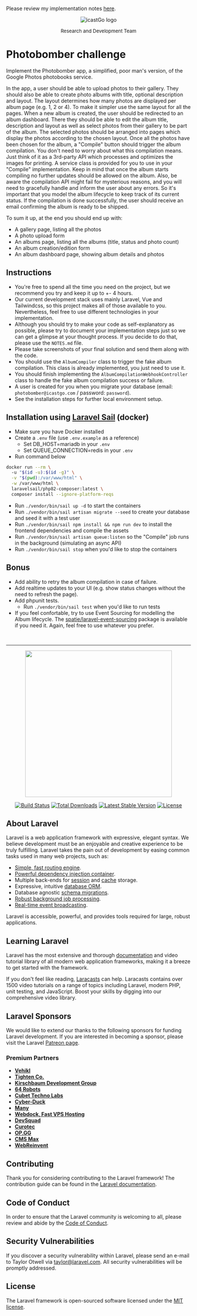 Please review my implementation notes [here](NOTES.md).

<p align="center"><img src="https://webcasting.digicast.ca/hubfs/Assets-Do-Not-Remove/C02%20-%20Footer/logo-icastgo-footer.png" alt="icastGo logo"></p>
<p align="center">
<font size="2">Research and Development Team</font>
</p>

# Photobomber challenge

Implement the Photobomber app, a simplified, poor man's version, of the Google Photos photobooks service.

In the app, a user should be able to upload photos to their gallery.
They should also be able to create photo albums with title, optional description and layout.
The layout determines how many photos are displayed per album page (e.g. 1, 2 or 4). To make it simpler use the same layout for all the pages.
When a new album is created, the user should be redirected to an album dashboard. There they should be able to edit the album title, description and layout as well as select photos from their gallery to be part of the album. The selected photos should be arranged into pages which display the photos according to the chosen layout.
Once all the photos have been chosen for the album, a "Compile" button should trigger the album compilation.
You don't need to worry about what this compilation means. Just think of it as a 3rd-party API which processes and optimizes the images for printing. A service class is provided for you to use in your "Compile" implementation.
Keep in mind that once the album starts compiling no further updates should be allowed on the album.
Also, be aware the compilation API might fail for mysterious reasons, and you will need to gracefully handle and inform the user about any errors.
So it's important that you model the album lifecycle to keep track of its current status.
If the compilation is done successfully, the user should receive an email confirming the album is ready to be shipped.

To sum it up, at the end you should end up with:

- A gallery page, listing all the photos
- A photo upload form
- An albums page, listing all the albums (title, status and photo count)
- An album creation/edition form
- An album dashboard page, showing album details and photos

## Instructions

- You're free to spend all the time you need on the project, but we recommend you try and keep it up to +- 4 hours.
- Our current development stack uses mainly Laravel, Vue and Tailwindcss, so this project makes all of those available to you. Nevertheless, feel free to use different technologies in your implementation.
- Although you should try to make your code as self-explanatory as possible, please try to document your implementation steps just so we can get a glimpse at your thought process. If you decide to do that, please use the `NOTES.md` file.
- Please take screenshots of your final solution and send them along with the code.
- You should use the `AlbumCompiler` class to trigger the fake album compilation. This class is already implemented, you just need to use it.
- You should finish implementing the `AlbumCompilationWebhookController` class to handle the fake album compilation success or failure.
- A user is created for you when you migrate your database (email: `photobomber@icastgo.com` / password: `password`).
- See the installation steps for further local environment setup.

## Installation using [Laravel Sail](https://laravel.com/docs/10.x/sail#introduction) (docker)

- Make sure you have Docker installed
- Create a `.env` file (use `.env.example` as a reference)
  - Set DB_HOST=mariadb in your `.env`
  - Set QUEUE_CONNECTION=redis in your `.env`
- Run command below
```sh
docker run --rm \                                                                                                                                         ~/Sites/digicast/photobomber-rafael
  -u "$(id -u):$(id -g)" \
  -v "$(pwd):/var/www/html" \
  -w /var/www/html \
  laravelsail/php82-composer:latest \
  composer install --ignore-platform-reqs
```
- Run `./vendor/bin/sail up -d` to start the containers
- Run `./vendor/bin/sail artisan migrate --seed` to create your database and seed it with a test user
- Run `./vendor/bin/sail npm install && npm run dev` to install the frontend dependencies and compile the assets
- Run `./vendor/bin/sail artisan queue:listen` so the "Compile" job runs in the background (simulating an async API)
- Run `./vendor/bin/sail stop` when you'd like to stop the containers

## Bonus

- Add ability to retry the album compilation in case of failure.
- Add realtime updates to your UI (e.g. show status changes without the need to refresh the page).
- Add phpunit tests.
  - Run `./vendor/bin/sail test` when you'd like to run tests
- If you feel confortable, try to use Event Sourcing for modelling the Album lifecycle. The [spatie/laravel-event-sourcing](https://spatie.be/docs/laravel-event-sourcing/v4/introduction) package is available if you need it. Again, feel free to use whatever you prefer.

<br>

---

<p align="center"><a href="https://laravel.com" target="_blank"><img src="https://raw.githubusercontent.com/laravel/art/master/logo-lockup/5%20SVG/2%20CMYK/1%20Full%20Color/laravel-logolockup-cmyk-red.svg" width="400"></a></p>

<p align="center">
<a href="https://travis-ci.org/laravel/framework"><img src="https://travis-ci.org/laravel/framework.svg" alt="Build Status"></a>
<a href="https://packagist.org/packages/laravel/framework"><img src="https://img.shields.io/packagist/dt/laravel/framework" alt="Total Downloads"></a>
<a href="https://packagist.org/packages/laravel/framework"><img src="https://img.shields.io/packagist/v/laravel/framework" alt="Latest Stable Version"></a>
<a href="https://packagist.org/packages/laravel/framework"><img src="https://img.shields.io/packagist/l/laravel/framework" alt="License"></a>
</p>

## About Laravel

Laravel is a web application framework with expressive, elegant syntax. We believe development must be an enjoyable and creative experience to be truly fulfilling. Laravel takes the pain out of development by easing common tasks used in many web projects, such as:

- [Simple, fast routing engine](https://laravel.com/docs/routing).
- [Powerful dependency injection container](https://laravel.com/docs/container).
- Multiple back-ends for [session](https://laravel.com/docs/session) and [cache](https://laravel.com/docs/cache) storage.
- Expressive, intuitive [database ORM](https://laravel.com/docs/eloquent).
- Database agnostic [schema migrations](https://laravel.com/docs/migrations).
- [Robust background job processing](https://laravel.com/docs/queues).
- [Real-time event broadcasting](https://laravel.com/docs/broadcasting).

Laravel is accessible, powerful, and provides tools required for large, robust applications.

## Learning Laravel

Laravel has the most extensive and thorough [documentation](https://laravel.com/docs) and video tutorial library of all modern web application frameworks, making it a breeze to get started with the framework.

If you don't feel like reading, [Laracasts](https://laracasts.com) can help. Laracasts contains over 1500 video tutorials on a range of topics including Laravel, modern PHP, unit testing, and JavaScript. Boost your skills by digging into our comprehensive video library.

## Laravel Sponsors

We would like to extend our thanks to the following sponsors for funding Laravel development. If you are interested in becoming a sponsor, please visit the Laravel [Patreon page](https://patreon.com/taylorotwell).

### Premium Partners

- **[Vehikl](https://vehikl.com/)**
- **[Tighten Co.](https://tighten.co)**
- **[Kirschbaum Development Group](https://kirschbaumdevelopment.com)**
- **[64 Robots](https://64robots.com)**
- **[Cubet Techno Labs](https://cubettech.com)**
- **[Cyber-Duck](https://cyber-duck.co.uk)**
- **[Many](https://www.many.co.uk)**
- **[Webdock, Fast VPS Hosting](https://www.webdock.io/en)**
- **[DevSquad](https://devsquad.com)**
- **[Curotec](https://www.curotec.com/services/technologies/laravel/)**
- **[OP.GG](https://op.gg)**
- **[CMS Max](https://www.cmsmax.com/)**
- **[WebReinvent](https://webreinvent.com/?utm_source=laravel&utm_medium=github&utm_campaign=patreon-sponsors)**

## Contributing

Thank you for considering contributing to the Laravel framework! The contribution guide can be found in the [Laravel documentation](https://laravel.com/docs/contributions).

## Code of Conduct

In order to ensure that the Laravel community is welcoming to all, please review and abide by the [Code of Conduct](https://laravel.com/docs/contributions#code-of-conduct).

## Security Vulnerabilities

If you discover a security vulnerability within Laravel, please send an e-mail to Taylor Otwell via [taylor@laravel.com](mailto:taylor@laravel.com). All security vulnerabilities will be promptly addressed.

## License

The Laravel framework is open-sourced software licensed under the [MIT license](https://opensource.org/licenses/MIT).
